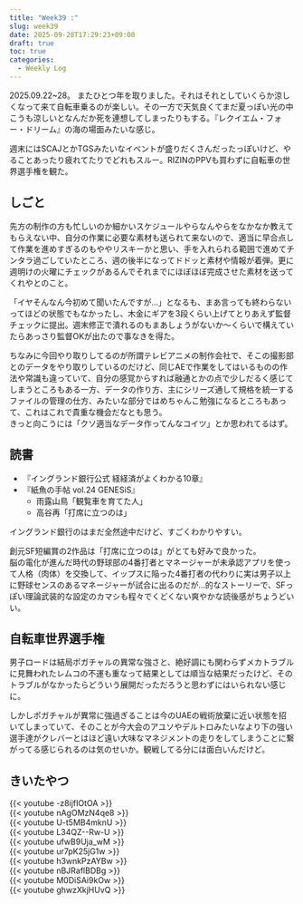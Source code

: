 ```yaml
---
title: "Week39 :"
slug: week39
date: 2025-09-28T17:29:23+09:00
draft: true
toc: true
categories:
  - Weekly Log
---
```

2025.09.22~28。
またひとつ年を取りました。それはそれとしていくらか涼しくなって来て自転車乗るのが楽しい。その一方で天気良くてまだ夏っぽい光の中こうも涼しいとなんだか死を連想してしまったりもする。『レクイエム・フォー・ドリーム』の海の場面みたいな感じ。

週末にはSCAJとかTGSみたいなイベントが盛りだくさんだったっぽいけど、やることあったり疲れてたりでどれもスルー。RIZINのPPVも買わずに自転車の世界選手権を観た。

<!--more-->

## しごと

先方の制作の方も忙しいのか細かいスケジュールやらなんやらをなかなか教えてもらえない中、自分の作業に必要な素材も送られて来ないので、適当に早合点して作業を進めすぎるのもややリスキーかと思い、手を入れられる範囲で進めてチンタラ過ごしていたところ、週の後半になってドドッと素材や情報が着弾。更に週明けの火曜にチェックがあるんでそれまでにほぼほぼ完成させた素材を送ってくれやとのこと。

「イヤそんなん今初めて聞いたんですが…」となるも、まあ言っても終わらないってほどの状態でもなかったし、木金にギアを3段くらい上げてとりあえず監督チェックに提出。週末修正で潰れるのもまあしょうがないか～くらいで構えていたらあっさり監督OKが出たので事なきを得た。

ちなみに今回やり取りしてるのが所謂テレビアニメの制作会社で、そこの撮影部とのデータをやり取りしているのだけど、同じAEで作業をしてはいるものの作法や常識も違っていて、自分の感覚からすれば融通とかの点で少しだるく感じてしまうところもある一方、データの作り方、主にシリーズ通して規格を統一するファイルの管理の仕方、みたいな部分ではめちゃんこ勉強になるところもあって、これはこれで貴重な機会だなとも思う。  
きっと向こうには「クソ適当なデータ作ってんなコイツ」とか思われてるはず。

## 読書

- 『イングランド銀行公式 経経済がよくわかる10章』
- 『紙魚の手帖 vol.24 GENESiS』
  - 雨露山鳥「観覧車を育てた人」
  - 高谷再「打席に立つのは」

イングランド銀行のはまだ全然途中だけど、すごくわかりやすい。  

創元SF短編賞の2作品は「打席に立つのは」がとても好みで良かった。  
脳の電化が進んだ時代の野球部の4番打者とマネージャーが未承認アプリを使って人格（肉体）を交換して、イップスに陥った4番打者の代わりに実は男子以上に野球センスのあるマネージャーが試合に出るのだが…的なストーリーで、SFっぽい理論武装的な設定のカマシも程々でくどくない爽やかな読後感がちょうどいい。

## 自転車世界選手権

男子ロードは結局ポガチャルの異常な強さと、絶好調にも関わらずメカトラブルに見舞われたレムコの不運も重なって結果としては順当な結果だったけど、そのトラブルがなかったらどういう展開だっただろうと思わずにはいられない感じに。

しかしポガチャルが異常に強過ぎることは今のUAEの戦術放棄に近い状態を招いてしまっていて、そのことが今大会のアユソやデルトロみたいなより下の強い選手達がクレバーとはほど遠い大味なマネジメントの走りをしてしまうことに繋がってる感じられるのは気のせいか。観戦してる分には面白いんだけど。

## きいたやつ

{{< youtube -z8ijfIOtOA >}}  
{{< youtube nAgOMzN4qe8 >}}  
{{< youtube U-t5MB4mknU >}}  
{{< youtube L34QZ--Rw-U >}}  
{{< youtube ufwB9Uja_wM >}}  
{{< youtube ur7pK25jG1w >}}  
{{< youtube h3wnkPzAYBw >}}  
{{< youtube nBJRaflBDBg >}}  
{{< youtube M0DiSAi9kOw >}}  
{{< youtube ghwzXkjHUvQ >}}

